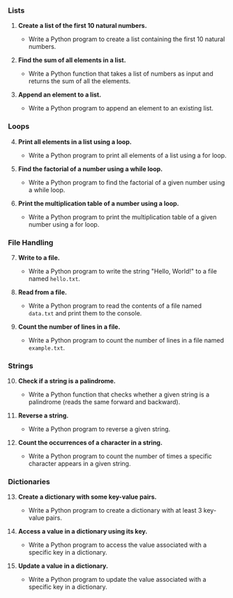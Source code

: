 ### Lists
1. **Create a list of the first 10 natural numbers.**
   - Write a Python program to create a list containing the first 10 natural numbers.

2. **Find the sum of all elements in a list.**
   - Write a Python function that takes a list of numbers as input and returns the sum of all the elements.

3. **Append an element to a list.**
   - Write a Python program to append an element to an existing list.

### Loops
4. **Print all elements in a list using a loop.**
   - Write a Python program to print all elements of a list using a for loop.

5. **Find the factorial of a number using a while loop.**
   - Write a Python program to find the factorial of a given number using a while loop.

6. **Print the multiplication table of a number using a loop.**
   - Write a Python program to print the multiplication table of a given number using a for loop.

### File Handling
7. **Write to a file.**
   - Write a Python program to write the string "Hello, World!" to a file named `hello.txt`.

8. **Read from a file.**
   - Write a Python program to read the contents of a file named `data.txt` and print them to the console.

9. **Count the number of lines in a file.**
   - Write a Python program to count the number of lines in a file named `example.txt`.

### Strings
10. **Check if a string is a palindrome.**
    - Write a Python function that checks whether a given string is a palindrome (reads the same forward and backward).

11. **Reverse a string.**
    - Write a Python program to reverse a given string.

12. **Count the occurrences of a character in a string.**
    - Write a Python program to count the number of times a specific character appears in a given string.

### Dictionaries
13. **Create a dictionary with some key-value pairs.**
    - Write a Python program to create a dictionary with at least 3 key-value pairs.

14. **Access a value in a dictionary using its key.**
    - Write a Python program to access the value associated with a specific key in a dictionary.

15. **Update a value in a dictionary.**
    - Write a Python program to update the value associated with a specific key in a dictionary.
